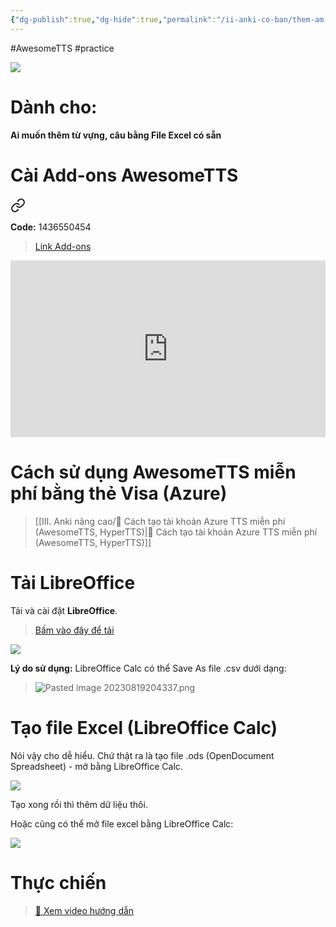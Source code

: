 ```yaml
---
{"dg-publish":true,"dg-hide":true,"permalink":"/ii-anki-co-ban/them-am-thanh-hang-loat-bang-awesome-tts/","hide":true,"dgPassFrontmatter":true}
---
```


#AwesomeTTS #practice 

![](https://i.imgur.com/2dWX9gB.png)

# Dành cho:

**Ai muốn thêm từ vựng, câu bằng File Excel có sẵn**

# Cài Add-ons AwesomeTTS


<div class="transclusion internal-embed is-loaded"><a class="markdown-embed-link" href="/vi-top-addons/cai-awesome-tts/" aria-label="Open link"><svg xmlns="http://www.w3.org/2000/svg" width="24" height="24" viewBox="0 0 24 24" fill="none" stroke="currentColor" stroke-width="2" stroke-linecap="round" stroke-linejoin="round" class="svg-icon lucide-link"><path d="M10 13a5 5 0 0 0 7.54.54l3-3a5 5 0 0 0-7.07-7.07l-1.72 1.71"></path><path d="M14 11a5 5 0 0 0-7.54-.54l-3 3a5 5 0 0 0 7.07 7.07l1.71-1.71"></path></svg></a><div class="markdown-embed">





**Code:** 1436550454

> [Link Add-ons](https://ankiweb.net/shared/info/1436550454)

<div style="position: relative; padding-bottom: 56.25%; height: 0; overflow: hidden;">
  <iframe style="position: absolute; top: 0; left: 0; width: 100%; height: 100%;" src="https://www.youtube.com/embed/70py7QOzveQ" title="YouTube video player" frameborder="0" allow="accelerometer; autoplay; clipboard-write; encrypted-media; gyroscope; picture-in-picture; web-share" allowfullscreen></iframe>
</div>

</div></div>


# Cách sử dụng AwesomeTTS miễn phí bằng thẻ Visa (Azure)

> [[III. Anki nâng cao/👑 Cách tạo tài khoản Azure TTS miễn phí (AwesomeTTS, HyperTTS)\|👑 Cách tạo tài khoản Azure TTS miễn phí (AwesomeTTS, HyperTTS)]]

# Tải LibreOffice

Tải và cài đặt **LibreOffice**.

> [Bấm vào đây để tải](https://www.libreoffice.org/download/download-libreoffice/)

![](https://i.imgur.com/WG0lepA.png)

**Lý do sử dụng:** LibreOffice Calc có thể Save As file .csv dưới dạng:

> ![Pasted image 20230819204337.png](/img/user/Y.%20Files/Pasted%20image%2020230819204337.png)

# Tạo file Excel (LibreOffice Calc)
Nói vậy cho dễ hiểu. Chứ thật ra là tạo file .ods (OpenDocument Spreadsheet) - mở bằng LibreOffice Calc.

![](https://i.imgur.com/83HpHHS.png)

Tạo xong rồi thì thêm dữ liệu thôi.

Hoặc cũng có thể mở file excel bằng LibreOffice Calc:

![](https://i.imgur.com/TG2gXZk.png)

# Thực chiến

> [👑 Xem video hướng dẫn](https://www.facebook.com/groups/ankikhoa2/posts/667944082054561/)